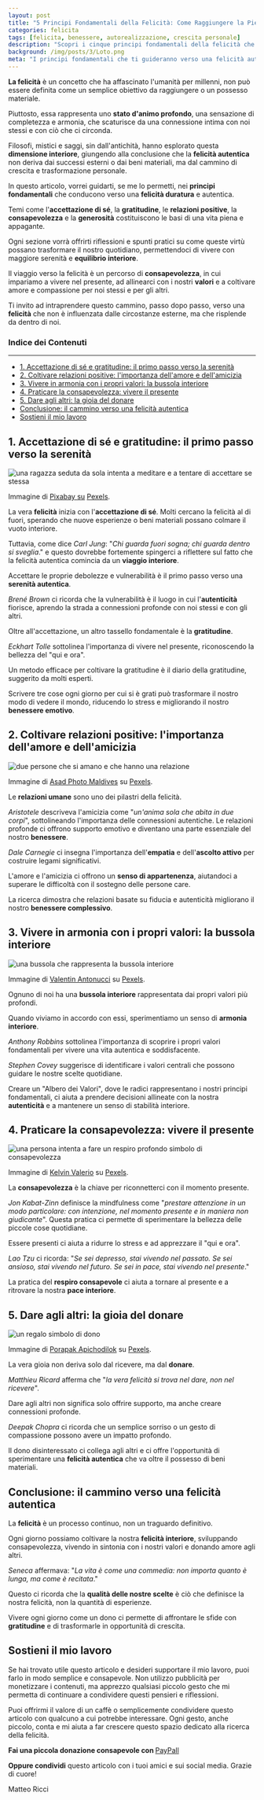```yaml
--- 
layout: post 
title: "5 Principi Fondamentali della Felicità: Come Raggiungere la Pienezza Interiore" 
categories: felicita
tags: [felicita, benessere, autorealizzazione, crescita personale] 
description: "Scopri i cinque principi fondamentali della felicità che possono trasformare la tua vita e guidarti verso una pienezza interiore autentica. Approfondisci temi come l'accettazione di sé, la gratitudine, e le relazioni positive." 
background: /img/posts/3/Loto.png
meta: "I principi fondamentali che ti guideranno verso una felicità autentica, basata su gratitudine, consapevolezza e relazioni profonde."
---
```


**La felicità** è un concetto che ha affascinato l'umanità per millenni, non può essere definita come un semplice obiettivo da raggiungere o un possesso materiale. 

Piuttosto, essa rappresenta uno **stato d'animo profondo**, una sensazione di completezza e armonia, che scaturisce da una connessione intima con noi stessi e con ciò che ci circonda. 

Filosofi, mistici e saggi, sin dall'antichità, hanno esplorato questa **dimensione interiore**, giungendo alla conclusione che la **felicità autentica** non deriva dai successi esterni o dai beni materiali, ma dal cammino di crescita e trasformazione personale.

In questo articolo, vorrei guidarti, se me lo permetti, nei **principi fondamentali** che conducono verso una **felicità duratura** e autentica. 

Temi come l'**accettazione di sé**, la **gratitudine**, le **relazioni positive**, la **consapevolezza** e la **generosità** costituiscono le basi di una vita piena e appagante. 

Ogni sezione vorrà offrirti riflessioni e spunti pratici su come queste virtù possano trasformare il nostro quotidiano, permettendoci di vivere con maggiore serenità e **equilibrio interiore**.

Il viaggio verso la felicità è un percorso di **consapevolezza**, in cui impariamo a vivere nel presente, ad allinearci con i nostri **valori** e a coltivare amore e compassione per noi stessi e per gli altri. 

Ti invito ad intraprendere questo cammino, passo dopo passo, verso una **felicità** che non è influenzata dalle circostanze esterne, ma che risplende da dentro di noi.

### Indice dei Contenuti
--------------------

- [1. Accettazione di sé e gratitudine: il primo passo verso la serenità](#1-accettazione-di-sé-e-gratitudine-il-primo-passo-verso-la-serenità)
- [2. Coltivare relazioni positive: l'importanza dell'amore e dell'amicizia](#2-coltivare-relazioni-positive-limportanza-dellamore-e-dellamicizia)
- [3. Vivere in armonia con i propri valori: la bussola interiore](#3-vivere-in-armonia-con-i-propri-valori-la-bussola-interiore)
- [4. Praticare la consapevolezza: vivere il presente](#4-praticare-la-consapevolezza-vivere-il-presente)
- [5. Dare agli altri: la gioia del donare](#5-dare-agli-altri-la-gioia-del-donare)
- [Conclusione: il cammino verso una felicità autentica](#conclusione-il-cammino-verso-una-felicità-autentica)
- [Sostieni il mio lavoro](#sostieni-il-mio-lavoro)


1\. Accettazione di sé e gratitudine: il primo passo verso la serenità
----------------------------------------------------------------------

<img class="img-fluid" src="{{ site.baseurl }}/img/posts/3/accettazione.png" alt="una ragazza seduta da sola intenta a meditare e a tentare di accettare se stessa">

Immagine di [Pixabay su](https://www.pexels.com/it-it/@pixabay/) [Pexels](https://www.pexels.com).

La vera **felicità** inizia con l'**accettazione di sé**. Molti cercano la felicità al di fuori, sperando che nuove esperienze o beni materiali possano colmare il vuoto interiore. 

Tuttavia, come dice _Carl Jung_: "_Chi guarda fuori sogna; chi guarda dentro si sveglia_." e questo dovrebbe fortemente spingerci a riflettere sul fatto che la felicità autentica comincia da un **viaggio interiore**. 

Accettare le proprie debolezze e vulnerabilità è il primo passo verso una **serenità autentica**.

_Brené Brown_ ci ricorda che la vulnerabilità è il luogo in cui l'**autenticità** fiorisce, aprendo la strada a connessioni profonde con noi stessi e con gli altri. 

Oltre all'accettazione, un altro tassello fondamentale è la **gratitudine**. 

_Eckhart Tolle_ sottolinea l'importanza di vivere nel presente, riconoscendo la bellezza del "qui e ora".

Un metodo efficace per coltivare la gratitudine è il diario della gratitudine, suggerito da molti esperti. 

Scrivere tre cose ogni giorno per cui si è grati può trasformare il nostro modo di vedere il mondo, riducendo lo stress e migliorando il nostro **benessere emotivo**.

2\. Coltivare relazioni positive: l'importanza dell'amore e dell'amicizia
-------------------------------------------------------------------------

<img class="img-fluid" src="{{ site.baseurl }}/img/posts/3/amore.png" alt="due persone che si amano e che hanno una relazione">

Immagine di [Asad Photo Maldives](https://www.pexels.com/it-it/@asadphoto/) su [Pexels](https://www.pexels.com).

Le **relazioni umane** sono uno dei pilastri della felicità. 

_Aristotele_ descriveva l'amicizia come "_un'anima sola che abita in due corpi_", sottolineando l'importanza delle connessioni autentiche. Le relazioni profonde ci offrono supporto emotivo e diventano una parte essenziale del nostro **benessere**.

_Dale Carnegie_ ci insegna l'importanza dell'**empatia** e dell'**ascolto attivo** per costruire legami significativi. 

L'amore e l'amicizia ci offrono un **senso di appartenenza**, aiutandoci a superare le difficoltà con il sostegno delle persone care. 

La ricerca dimostra che relazioni basate su fiducia e autenticità migliorano il nostro **benessere complessivo**.

3\. Vivere in armonia con i propri valori: la bussola interiore
---------------------------------------------------------------

<img class="img-fluid" src="{{ site.baseurl }}/img/posts/3/bussola.png" alt="una bussola che rappresenta la bussola interiore">

Immagine di [Valentin Antonucci](https://www.pexels.com/it-it/@valentinantonucci/) su [Pexels](https://www.pexels.com).

Ognuno di noi ha una **bussola interiore** rappresentata dai propri valori più profondi. 

Quando viviamo in accordo con essi, sperimentiamo un senso di **armonia interiore**. 

_Anthony Robbins_ sottolinea l'importanza di scoprire i propri valori fondamentali per vivere una vita autentica e soddisfacente.

_Stephen Covey_ suggerisce di identificare i valori centrali che possono guidare le nostre scelte quotidiane. 

Creare un "Albero dei Valori", dove le radici rappresentano i nostri principi fondamentali, ci aiuta a prendere decisioni allineate con la nostra **autenticità** e a mantenere un senso di stabilità interiore.

4\. Praticare la consapevolezza: vivere il presente
---------------------------------------------------

<img class="img-fluid" src="{{ site.baseurl }}/img/posts/3/respiro.png" alt="una persona intenta a fare un respiro profondo simbolo di consapevolezza">

Immagine di [Kelvin Valerio](https://www.pexels.com/it-it/@kelvin809/) su [Pexels](https://www.pexels.com).

La **consapevolezza** è la chiave per riconnetterci con il momento presente. 

_Jon Kabat-Zinn_ definisce la mindfulness come "_prestare attenzione in un modo particolare: con intenzione, nel momento presente e in maniera non giudicante_". Questa pratica ci permette di sperimentare la bellezza delle piccole cose quotidiane.

Essere presenti ci aiuta a ridurre lo stress e ad apprezzare il "qui e ora".

_Lao Tzu_ ci ricorda: "_Se sei depresso, stai vivendo nel passato. Se sei ansioso, stai vivendo nel futuro. Se sei in pace, stai vivendo nel presente_."

La pratica del **respiro consapevole** ci aiuta a tornare al presente e a ritrovare la nostra **pace interiore**.

5\. Dare agli altri: la gioia del donare
----------------------------------------

<img class="img-fluid" src="{{ site.baseurl }}/img/posts/3/dono.png" alt="un regalo simbolo di dono">

Immagine di [Porapak Apichodilok](https://www.pexels.com/it-it/@nurseryart/) su [Pexels](https://www.pexels.com).

La vera gioia non deriva solo dal ricevere, ma dal **donare**. 

_Matthieu Ricard_ afferma che "_la vera felicità si trova nel dare, non nel ricevere_". 

Dare agli altri non significa solo offrire supporto, ma anche creare connessioni profonde.

_Deepak Chopra_ ci ricorda che un semplice sorriso o un gesto di compassione possono avere un impatto profondo. 

Il dono disinteressato ci collega agli altri e ci offre l'opportunità di sperimentare una **felicità autentica** che va oltre il possesso di beni materiali.

Conclusione: il cammino verso una felicità autentica
----------------------------------------------------

La **felicità** è un processo continuo, non un traguardo definitivo. 

Ogni giorno possiamo coltivare la nostra **felicità interiore**, sviluppando consapevolezza, vivendo in sintonia con i nostri valori e donando amore agli altri.

_Seneca_ affermava: "_La vita è come una commedia: non importa quanto è lunga, ma come è recitata_." 

Questo ci ricorda che la **qualità delle nostre scelte** è ciò che definisce la nostra felicità, non la quantità di esperienze. 

Vivere ogni giorno come un dono ci permette di affrontare le sfide con **gratitudine** e di trasformarle in opportunità di crescita.

<h2>Sostieni il mio lavoro</h2>
<p>Se hai trovato utile questo articolo e desideri supportare il mio lavoro, puoi farlo in modo semplice e consapevole. Non utilizzo pubblicità per monetizzare i contenuti, ma apprezzo qualsiasi piccolo gesto che mi permetta di continuare a condividere questi pensieri e riflessioni.</p>

<p>Puoi offrirmi il valore di un caffè o semplicemente condividere questo articolo con qualcuno a cui potrebbe interessare. Ogni gesto, anche piccolo, conta e mi aiuta a far crescere questo spazio dedicato alla ricerca della felicità.</p>

<p><strong>Fai una piccola donazione consapevole con </strong> <a href="https://www.paypal.me/pythonmat" target="_blank" rel="noopener noreferrer"> PayPall </a>

<p><strong>Oppure condividi</strong> questo articolo con i tuoi amici e sui social media. Grazie di cuore!</p>

Matteo Ricci